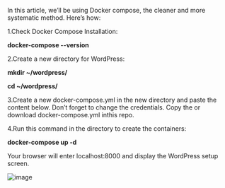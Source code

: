 In this article, we’ll be using Docker compose, the cleaner and more systematic method. Here’s how:

1.Check Docker Compose Installation:

**docker-compose --version**

2.Create a new directory for WordPress:

**mkdir ~/wordpress/**

**cd ~/wordpress/**

3.Create a new docker-compose.yml in the new directory and paste the content below. Don’t forget to change the credentials.
Copy the or download docker-compose.yml inthis repo.

4.Run this command in the directory to create the containers:

**docker-compose up -d**

Your browser will enter localhost:8000 and display the WordPress setup screen.

![image](https://user-images.githubusercontent.com/38104778/138898568-540b6129-1a9e-4cc0-b835-18454ef33e9f.png)

